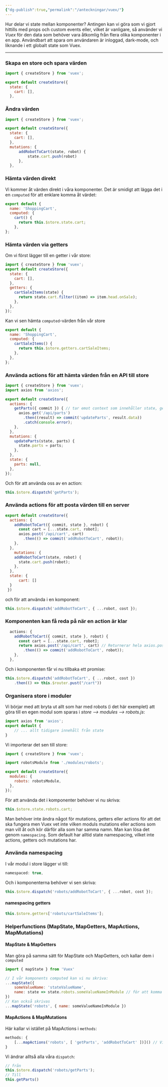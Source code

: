 ```yaml
---
{"dg-publish":true,"permalink":"/anteckningar/vuex/"}
---
```


Hur delar vi state mellan komponenter? Antingen kan vi göra som vi gjort hittills med props och custom events eller, vilket är vanligare, så använder vi *Vuex* för den data som behöver vara åtkomlig från flera olika komponenter i en app. Användbart att spara om användaren är inloggad, dark-mode, och liknande i ett globalt state som Vuex.

---

<style> .container {font-family: sans-serif; text-align: center;} .button-wrapper button {z-index: 1;height: 40px; width: 100px; margin: 10px;padding: 5px;} .excalidraw .App-menu_top .buttonList { display: flex;} .excalidraw-wrapper { height: 800px; margin: 50px; position: relative;} :root[dir="ltr"] .excalidraw .layer-ui__wrapper .zen-mode-transition.App-menu_bottom--transition-left {transform: none;} </style><script src="https://unpkg.com/react@17/umd/react.production.min.js"></script><script src="https://unpkg.com/react-dom@17/umd/react-dom.production.min.js"></script><script type="text/javascript" src="https://unpkg.com/@excalidraw/excalidraw@0/dist/excalidraw.production.min.js"></script><div id="vuexexcalidraw.md1"></div><script>(function(){const InitialData={"type":"excalidraw","version":2,"source":"https://excalidraw.com","elements":[{"id":"Rx260TK0VQlvzQQ25vC-Y","type":"rectangle","x":55.2224392361112,"y":-587.0999501546228,"width":214.4000244140625,"height":34.40000915527344,"angle":0,"strokeColor":"#000000","backgroundColor":"transparent","fillStyle":"hachure","strokeWidth":1,"strokeStyle":"solid","roughness":1,"opacity":100,"groupIds":[],"strokeSharpness":"sharp","seed":1008565284,"version":118,"versionNonce":204499236,"isDeleted":false,"boundElements":null,"updated":1674476103435,"link":null,"locked":false},{"id":"1PwCeqwZxWmWwkRAfO4Y7","type":"rectangle","x":60.0224880642362,"y":-534.299947102865,"width":116,"height":144.79998779296875,"angle":0,"strokeColor":"#000000","backgroundColor":"transparent","fillStyle":"hachure","strokeWidth":1,"strokeStyle":"solid","roughness":1,"opacity":100,"groupIds":[],"strokeSharpness":"sharp","seed":1666449180,"version":89,"versionNonce":1547774748,"isDeleted":false,"boundElements":null,"updated":1674476103435,"link":null,"locked":false},{"id":"tcFN1gHHBHUhSayttJSvw","type":"rectangle","x":192.0226101345487,"y":-531.0999348958337,"width":79.9998779296875,"height":44.79998779296875,"angle":0,"strokeColor":"#000000","backgroundColor":"transparent","fillStyle":"hachure","strokeWidth":1,"strokeStyle":"solid","roughness":1,"opacity":100,"groupIds":[],"strokeSharpness":"sharp","seed":2142231332,"version":133,"versionNonce":1678746788,"isDeleted":false,"boundElements":null,"updated":1674476103435,"link":null,"locked":false},{"type":"rectangle","version":171,"versionNonce":1638229916,"isDeleted":false,"id":"14anRV-DBa_jmAdqaesqd","fillStyle":"hachure","strokeWidth":1,"strokeStyle":"solid","roughness":1,"opacity":100,"angle":0,"x":193.82247585720495,"y":-472.29994710286496,"strokeColor":"#000000","backgroundColor":"transparent","width":79.9998779296875,"height":76.79998779296875,"seed":793250212,"groupIds":[],"strokeSharpness":"sharp","boundElements":null,"updated":1674476103435,"link":null,"locked":false},{"id":"Dr5XcWRHJI_-aAVYwR9hT","type":"ellipse","x":89.62246365017371,"y":-336.6999104817712,"width":10.545446979102362,"height":23.199951171875,"angle":0,"strokeColor":"#364fc7","backgroundColor":"transparent","fillStyle":"hachure","strokeWidth":1,"strokeStyle":"solid","roughness":1,"opacity":100,"groupIds":[],"strokeSharpness":"sharp","seed":557512988,"version":167,"versionNonce":58421284,"isDeleted":false,"boundElements":null,"updated":1674476103435,"link":null,"locked":false},{"id":"OPCmAeyK9A_sN7_DyO54y","type":"ellipse","x":90.46608653564182,"y":-335.012664710835,"width":9.27998046875,"height":11.389102046720678,"angle":0,"strokeColor":"#364fc7","backgroundColor":"transparent","fillStyle":"hachure","strokeWidth":1,"strokeStyle":"solid","roughness":1,"opacity":100,"groupIds":[],"strokeSharpness":"sharp","seed":442465444,"version":152,"versionNonce":407770140,"isDeleted":false,"boundElements":null,"updated":1674476103435,"link":null,"locked":false},{"type":"ellipse","version":142,"versionNonce":1784794020,"isDeleted":false,"id":"MMJCSj1XV4-899sjYBEXy","fillStyle":"hachure","strokeWidth":1,"strokeStyle":"solid","roughness":1,"opacity":100,"angle":0,"x":154.3497401606225,"y":-421.8999532063806,"strokeColor":"#364fc7","backgroundColor":"transparent","width":10.545446979102362,"height":23.199951171875,"seed":1319109028,"groupIds":[],"strokeSharpness":"sharp","boundElements":null,"updated":1674476103435,"link":null,"locked":false},{"type":"ellipse","version":127,"versionNonce":1043148956,"isDeleted":false,"id":"39DsQbwS7t0eTTS0LE7MV","fillStyle":"hachure","strokeWidth":1,"strokeStyle":"solid","roughness":1,"opacity":100,"angle":0,"x":155.1933630460906,"y":-420.2127074354444,"strokeColor":"#364fc7","backgroundColor":"transparent","width":9.27998046875,"height":11.389102046720678,"seed":1821727388,"groupIds":[],"strokeSharpness":"sharp","boundElements":null,"updated":1674476103435,"link":null,"locked":false},{"type":"ellipse","version":159,"versionNonce":1794160420,"isDeleted":false,"id":"sStc6NsbzvvtW7ZD0Rppr","fillStyle":"hachure","strokeWidth":1,"strokeStyle":"solid","roughness":1,"opacity":100,"angle":0,"x":257.94971574656006,"y":-424.6999104817712,"strokeColor":"#364fc7","backgroundColor":"transparent","width":10.545446979102362,"height":23.199951171875,"seed":832162588,"groupIds":[],"strokeSharpness":"sharp","boundElements":null,"updated":1674476103435,"link":null,"locked":false},{"type":"ellipse","version":144,"versionNonce":49593628,"isDeleted":false,"id":"PlHs5GvV0GgOeHUEQp0G_","fillStyle":"hachure","strokeWidth":1,"strokeStyle":"solid","roughness":1,"opacity":100,"angle":0,"x":258.7933386320281,"y":-423.012664710835,"strokeColor":"#364fc7","backgroundColor":"transparent","width":9.27998046875,"height":11.389102046720678,"seed":638649508,"groupIds":[],"strokeSharpness":"sharp","boundElements":null,"updated":1674476103435,"link":null,"locked":false},{"type":"ellipse","version":182,"versionNonce":1637233316,"isDeleted":false,"id":"3PVQbSRWUivKWsNKra6g6","fillStyle":"hachure","strokeWidth":1,"strokeStyle":"solid","roughness":1,"opacity":100,"angle":0,"x":254.149666918435,"y":-513.299947102865,"strokeColor":"#364fc7","backgroundColor":"transparent","width":10.545446979102362,"height":23.199951171875,"seed":794066852,"groupIds":[],"strokeSharpness":"sharp","boundElements":null,"updated":1674476103435,"link":null,"locked":false},{"type":"ellipse","version":167,"versionNonce":1343666588,"isDeleted":false,"id":"XpfRPHtMTid7lskXQ1Ul6","fillStyle":"hachure","strokeWidth":1,"strokeStyle":"solid","roughness":1,"opacity":100,"angle":0,"x":254.9932898039031,"y":-511.61270133192875,"strokeColor":"#364fc7","backgroundColor":"transparent","width":9.27998046875,"height":11.389102046720678,"seed":2112863388,"groupIds":[],"strokeSharpness":"sharp","boundElements":null,"updated":1674476103435,"link":null,"locked":false},{"type":"ellipse","version":192,"versionNonce":1828732452,"isDeleted":false,"id":"q-sYr9-GTr2I5ivuSDxfm","fillStyle":"hachure","strokeWidth":1,"strokeStyle":"solid","roughness":1,"opacity":100,"angle":0,"x":249.5496913324975,"y":-579.299947102865,"strokeColor":"#364fc7","backgroundColor":"transparent","width":10.545446979102362,"height":23.199951171875,"seed":147856796,"groupIds":[],"strokeSharpness":"sharp","boundElements":null,"updated":1674476103435,"link":null,"locked":false},{"type":"ellipse","version":177,"versionNonce":281355804,"isDeleted":false,"id":"bqRvbh7Ug8T7tXRtBb5Fp","fillStyle":"hachure","strokeWidth":1,"strokeStyle":"solid","roughness":1,"opacity":100,"angle":0,"x":250.3933142179656,"y":-577.6127013319287,"strokeColor":"#364fc7","backgroundColor":"transparent","width":9.27998046875,"height":11.389102046720678,"seed":1107237412,"groupIds":[],"strokeSharpness":"sharp","boundElements":null,"updated":1674476103435,"link":null,"locked":false},{"id":"jWC9m8TT","type":"text","x":109.6224636501737,"y":-339.29994710286496,"width":73,"height":50,"angle":0,"strokeColor":"#364fc7","backgroundColor":"transparent","fillStyle":"hachure","strokeWidth":1,"strokeStyle":"solid","roughness":1,"opacity":100,"groupIds":[],"strokeSharpness":"sharp","seed":1262429092,"version":69,"versionNonce":639424932,"isDeleted":false,"boundElements":null,"updated":1674476103435,"link":null,"locked":false,"text":"= data\n","rawText":"= data\n","fontSize":20,"fontFamily":1,"textAlign":"left","verticalAlign":"top","baseline":43,"containerId":null,"originalText":"= data\n"},{"id":"N74cuuni_GRFY_nVFPONG","type":"rectangle","x":89.6224636501737,"y":-298.29994710286496,"width":16.800048828125,"height":17.5999755859375,"angle":0,"strokeColor":"#000000","backgroundColor":"transparent","fillStyle":"hachure","strokeWidth":1,"strokeStyle":"solid","roughness":1,"opacity":100,"groupIds":[],"strokeSharpness":"sharp","seed":703431708,"version":76,"versionNonce":2045903516,"isDeleted":false,"boundElements":null,"updated":1674476103435,"link":null,"locked":false},{"id":"LCTa9oi7","type":"text","x":114.4225124782987,"y":-303.29994710286496,"width":119,"height":25,"angle":0,"strokeColor":"#000000","backgroundColor":"transparent","fillStyle":"hachure","strokeWidth":1,"strokeStyle":"solid","roughness":1,"opacity":100,"groupIds":[],"strokeSharpness":"sharp","seed":1671042716,"version":65,"versionNonce":1478100260,"isDeleted":false,"boundElements":null,"updated":1674476103435,"link":null,"locked":false,"text":"= komponent","rawText":"= komponent","fontSize":20,"fontFamily":1,"textAlign":"left","verticalAlign":"top","baseline":18,"containerId":null,"originalText":"= komponent"},{"id":"MEH2tPd7SI5G7SBIU9JRe","type":"ellipse","x":355.6767452236665,"y":-339.57838390076125,"width":75.90360796028591,"height":43.90358761523379,"angle":0,"strokeColor":"#862e9c","backgroundColor":"transparent","fillStyle":"hachure","strokeWidth":1,"strokeStyle":"solid","roughness":1,"opacity":100,"groupIds":[],"strokeSharpness":"sharp","seed":1598726564,"version":332,"versionNonce":1770469284,"isDeleted":false,"boundElements":null,"updated":1674476100079,"link":null,"locked":false},{"id":"6pPG1Au42nVEmHxkIec67","type":"line","x":355.6767452236665,"y":-319.8133483247977,"width":0,"height":104.87453724929861,"angle":0,"strokeColor":"#862e9c","backgroundColor":"transparent","fillStyle":"hachure","strokeWidth":1,"strokeStyle":"solid","roughness":1,"opacity":100,"groupIds":[],"strokeSharpness":"round","seed":1385110684,"version":305,"versionNonce":1063552156,"isDeleted":false,"boundElements":null,"updated":1674476100079,"link":null,"locked":false,"points":[[0,0],[0,104.87453724929861]],"lastCommittedPoint":null,"startBinding":null,"endBinding":null,"startArrowhead":null,"endArrowhead":null},{"type":"line","version":398,"versionNonce":982033188,"isDeleted":false,"id":"UXZt_do_D2y-S6PRJ6Ysg","fillStyle":"hachure","strokeWidth":1,"strokeStyle":"solid","roughness":1,"opacity":100,"angle":0,"x":431.25417999933194,"y":-320.31028630896515,"strokeColor":"#862e9c","backgroundColor":"transparent","width":0,"height":104.87453724929861,"seed":1126060188,"groupIds":[],"strokeSharpness":"round","boundElements":null,"updated":1674476100079,"link":null,"locked":false,"startBinding":null,"endBinding":null,"lastCommittedPoint":null,"startArrowhead":null,"endArrowhead":null,"points":[[0,0],[0,104.87453724929861]]},{"id":"U9dKqQFuk_DkZrbV6iCK3","type":"line","x":355.6767452236665,"y":-216.09767211831513,"width":76.48306058470826,"height":1.1588610428160229,"angle":0,"strokeColor":"#862e9c","backgroundColor":"transparent","fillStyle":"hachure","strokeWidth":1,"strokeStyle":"solid","roughness":1,"opacity":100,"groupIds":[],"strokeSharpness":"round","seed":591721636,"version":257,"versionNonce":169971996,"isDeleted":false,"boundElements":null,"updated":1674476100079,"link":null,"locked":false,"points":[[0,0],[76.48306058470826,1.1588610428160229]],"lastCommittedPoint":null,"startBinding":null,"endBinding":null,"startArrowhead":null,"endArrowhead":null},{"type":"rectangle","version":229,"versionNonce":1330683556,"isDeleted":false,"id":"E-svDGLIYTZO1B4nxmzrc","fillStyle":"hachure","strokeWidth":1,"strokeStyle":"solid","roughness":1,"opacity":100,"angle":0,"x":344.8113979763457,"y":-586.6333084106449,"strokeColor":"#000000","backgroundColor":"transparent","width":214.4000244140625,"height":34.40000915527344,"seed":1407167004,"groupIds":[],"strokeSharpness":"sharp","boundElements":null,"updated":1674476100079,"link":null,"locked":false},{"type":"rectangle","version":200,"versionNonce":42536348,"isDeleted":false,"id":"i2IwDftS71g4H7rk5fxq_","fillStyle":"hachure","strokeWidth":1,"strokeStyle":"solid","roughness":1,"opacity":100,"angle":0,"x":349.6114468044707,"y":-533.8333053588871,"strokeColor":"#000000","backgroundColor":"transparent","width":116,"height":144.79998779296875,"seed":450663844,"groupIds":[],"strokeSharpness":"sharp","boundElements":null,"updated":1674476100079,"link":null,"locked":false},{"type":"rectangle","version":244,"versionNonce":277686820,"isDeleted":false,"id":"ndIs6Kr7G7YJgLMgPha8-","fillStyle":"hachure","strokeWidth":1,"strokeStyle":"solid","roughness":1,"opacity":100,"angle":0,"x":481.6115688747832,"y":-530.6332931518558,"strokeColor":"#000000","backgroundColor":"transparent","width":79.9998779296875,"height":44.79998779296875,"seed":2132543132,"groupIds":[],"strokeSharpness":"sharp","boundElements":null,"updated":1674476100079,"link":null,"locked":false},{"type":"rectangle","version":282,"versionNonce":1775041052,"isDeleted":false,"id":"ZH7iTOVYy9z9_85wQS8zY","fillStyle":"hachure","strokeWidth":1,"strokeStyle":"solid","roughness":1,"opacity":100,"angle":0,"x":483.41143459743944,"y":-471.83330535888706,"strokeColor":"#000000","backgroundColor":"transparent","width":79.9998779296875,"height":76.79998779296875,"seed":360857892,"groupIds":[],"strokeSharpness":"sharp","boundElements":null,"updated":1674476100079,"link":null,"locked":false},{"id":"5cSE2rzs","type":"text","x":455.41146387760057,"y":-301.59692182275234,"width":68,"height":25,"angle":0,"strokeColor":"#862e9c","backgroundColor":"transparent","fillStyle":"hachure","strokeWidth":1,"strokeStyle":"solid","roughness":1,"opacity":100,"groupIds":[],"strokeSharpness":"sharp","seed":1791810460,"version":127,"versionNonce":556549540,"isDeleted":false,"boundElements":null,"updated":1674476100079,"link":null,"locked":false,"text":"= Vuex","rawText":"= Vuex","fontSize":20,"fontFamily":1,"textAlign":"left","verticalAlign":"top","baseline":18,"containerId":null,"originalText":"= Vuex"},{"id":"w8FxXqebtoPLswiwiSOmN","type":"line","x":455.41146387760057,"y":-401.7733780497744,"width":62.117560891544144,"height":87.52940458409927,"angle":0,"strokeColor":"#862e9c","backgroundColor":"transparent","fillStyle":"hachure","strokeWidth":1,"strokeStyle":"solid","roughness":1,"opacity":100,"groupIds":[],"strokeSharpness":"round","seed":382731684,"version":143,"versionNonce":182408860,"isDeleted":false,"boundElements":null,"updated":1674476100079,"link":null,"locked":false,"points":[[0,0],[-62.117560891544144,87.52940458409927]],"lastCommittedPoint":null,"startBinding":null,"endBinding":null,"startArrowhead":null,"endArrowhead":null},{"id":"OaZJ4nsDLS56_jZfY5uCp","type":"line","x":395.1762272048064,"y":-313.30277545326703,"width":160,"height":94.1176470588236,"angle":0,"strokeColor":"#862e9c","backgroundColor":"transparent","fillStyle":"hachure","strokeWidth":1,"strokeStyle":"solid","roughness":1,"opacity":100,"groupIds":[],"strokeSharpness":"round","seed":710809884,"version":165,"versionNonce":375124260,"isDeleted":false,"boundElements":null,"updated":1674476100079,"link":null,"locked":false,"points":[[0,0],[160,-94.1176470588236]],"lastCommittedPoint":null,"startBinding":null,"endBinding":null,"startArrowhead":null,"endArrowhead":null},{"id":"F0e9kw9QK7cGcmrZTUbrN","type":"line","x":393.2939029860564,"y":-312.36161334389203,"width":160.94109030330878,"height":183.5294117647059,"angle":0,"strokeColor":"#862e9c","backgroundColor":"transparent","fillStyle":"hachure","strokeWidth":1,"strokeStyle":"solid","roughness":1,"opacity":100,"groupIds":[],"strokeSharpness":"round","seed":1287187108,"version":202,"versionNonce":41034524,"isDeleted":false,"boundElements":null,"updated":1674476100079,"link":null,"locked":false,"points":[[0,0],[160.94109030330878,-183.5294117647059]],"lastCommittedPoint":null,"startBinding":null,"endBinding":null,"startArrowhead":null,"endArrowhead":null},{"id":"NrTl4QuZoFZYq2V4rg0C4","type":"line","x":394.2349932893652,"y":-314.24397346567514,"width":157.1764418658089,"height":247.52940458409932,"angle":0,"strokeColor":"#862e9c","backgroundColor":"transparent","fillStyle":"hachure","strokeWidth":1,"strokeStyle":"solid","roughness":1,"opacity":100,"groupIds":[],"strokeSharpness":"round","seed":1512963740,"version":213,"versionNonce":797584548,"isDeleted":false,"boundElements":null,"updated":1674476100079,"link":null,"locked":false,"points":[[0,0],[157.1764418658089,-247.52940458409932]],"lastCommittedPoint":null,"startBinding":null,"endBinding":null,"startArrowhead":null,"endArrowhead":null}],"appState":{"theme":"dark","viewBackgroundColor":"#efefef","currentItemStrokeColor":"#862e9c","currentItemBackgroundColor":"transparent","currentItemFillStyle":"hachure","currentItemStrokeWidth":1,"currentItemStrokeStyle":"solid","currentItemRoughness":1,"currentItemOpacity":100,"currentItemFontFamily":1,"currentItemFontSize":20,"currentItemTextAlign":"left","currentItemStrokeSharpness":"sharp","currentItemStartArrowhead":null,"currentItemEndArrowhead":"arrow","scrollX":298.26482994130026,"scrollY":863.2166820108001,"zoom":{"value":0.5999999999999996},"currentItemLinearStrokeSharpness":"round","gridSize":null,"colorPalette":{}},"files":{}};InitialData.scrollToContent=true;App=()=>{const e=React.useRef(null),t=React.useRef(null),[n,i]=React.useState({width:void 0,height:void 0});return React.useEffect(()=>{i({width:t.current.getBoundingClientRect().width,height:t.current.getBoundingClientRect().height});const e=()=>{i({width:t.current.getBoundingClientRect().width,height:t.current.getBoundingClientRect().height})};return window.addEventListener("resize",e),()=>window.removeEventListener("resize",e)},[t]),React.createElement(React.Fragment,null,React.createElement("div",{className:"excalidraw-wrapper",ref:t},React.createElement(ExcalidrawLib.Excalidraw,{ref:e,width:n.width,height:n.height,initialData:InitialData,viewModeEnabled:!0,zenModeEnabled:!0,gridModeEnabled:!1})))},excalidrawWrapper=document.getElementById("vuexexcalidraw.md1");ReactDOM.render(React.createElement(App),excalidrawWrapper);})();</script>

### Skapa en store och spara värden
```js
import { createStore } from 'vuex';

export default createStore({
  state: {
    cart: [],
  },
```

### Ändra värden
```js
import { createStore } from 'vuex';

export default createStore({
  state: {
    cart: [],
  },
  mutations: {
	  addRobotToCart(state, robot) {
		  state.cart.push(robot)
	  },
  },
```

### Hämta värden direkt
Vi kommer åt värden direkt i våra komponenter.
Det är smidigt att lägga det i en `computed` för att enklare komma åt värdet:
```js
export default {
  name: 'ShoppingCart',
  computed: {
    cart() {
      return this.$store.state.cart;
    },
};
```

### Hämta värden via getters
Om vi först lägger till en getter i vår store:
```js
import { createStore } from 'vuex';
export default createStore({
  state: {
    cart: [],
  },
  getters: {
    cartSaleItems(state) {
      return state.cart.filter((item) => item.head.onSale);
    },
  },
});
```

Kan vi sen hämta `computed`-värden från vår store
```js
export default {
  name: 'ShoppingCart',
  computed: {
    cartSaleItems() {
      return this.$store.getters.cartSaleItems;
    },
  },
};
```

### Använda actions för att hämta värden från en API till store
```js
import { createStore } from 'vuex';
import axios from 'axios';

export default createStore({
  actions: {
    getParts({ commit }) { // tar emot context som innehåller state, getters, commits, dispatch
      axios.get('/api/parts')
        .then((result) => commit('updateParts', result.data))
        .catch(console.error);
    },
  },
  mutations: {
    updateParts(state, parts) {
      state.parts = parts;
    },
  },
  state: {
    parts: null,
  },
});
```

Och för att använda oss av en action:
```js
this.$store.dispatch('getParts');
```

### Använda actions för att posta värden till en server
```js
export default createStore({
  actions: {
    addRobotToCart({ commit, state }, robot) {
      const cart = [...state.cart, robot];
      axios.post('/api/cart', cart)
        .then(() => commit('addRobotToCart', robot));
    },
  },
    mutations: {
    addRobotToCart(state, robot) {
      state.cart.push(robot);
    },
  },
  state: {
	  cart: []
  }
 })
```
och för att använda i en komponent:
```js
this.$store.dispatch('addRobotToCart', { ...robot, cost });
```

### Komponenten kan få reda på när en action är klar
```js
  actions: {
    addRobotToCart({ commit, state }, robot) {
      const cart = [...state.cart, robot];
      return axios.post('/api/cart', cart) // Returnerar hela axios.post
        .then(() => commit('addRobotToCart', robot));
    },
  },
```

Och i komponenten får vi nu tillbaka ett promise:
```js
this.$store.dispatch('addRobotToCart', { ...robot, cost })
	.then(() => this.$router.pust("/cart"))
```

### Organisera store i moduler
Vi börjar med att bryta ut allt som har med robots (i det här exemplet) att göra till en egen modul som sparas i *store --> modules --> robots.js*: 
```js
import axios from 'axios';
export default {
	// ... allt tidigare innehåll från state
}
```

Vi importerar det sen till store:
```js
import { createStore } from 'vuex';

import robotsModule from './modules/robots';

export default createStore({
  modules: {
    robots: robotsModule,
  },
});
```

För att använda det i komponenter behöver vi nu skriva:
```js
this.$store.state.robots.cart;
```
Man behöver inte ändra något för mutations, getters eller actions för att det ska fungera men Vuex vet inte vilken moduls mutations eller actions som man vill åt och kör därför alla som har samma namn.
Man kan lösa det genom `namespacing`. Som default har alltid state namespacing, vilket inte actions, getters och mutations har.

### Använda namespacing
I vår modul i store lägger vi till:
```js
namespaced: true,
```

Och i komponenterna behöver vi sen skriva:
```js
this.$store.dispatch('robots/addRobotToCart', { ...robot, cost });
```

#### namespacing getters
```js
this.$store.getters['robots/cartSaleItems'];
```

### Helperfunctions (MapState, MapGetters, MapActions, MapMutations)
#### MapState & MapGetters
Man göra på samma sätt för MapState och MapGetters, och kallar dem i `computed`
```js
import { mapState } from 'Vuex'

// I vår komponents computed kan vi nu skriva:
...mapState({
	someValueName: 'stateValueName',
	name: state => state.robots.someValueNameInModule // för att komma åt moduler
})
// Kan också skrivas
...mapState('robots', { name: someValueNameInModule })
```
#### MapActions & MapMutations
Här kallar vi istället på MapActions i `methods`:
```js
methods: {
	[...mapActions('robots', [ 'getParts', 'addRobotToCart' ])]() // Vi behöver inte längre kalla på dispatch i vår komponent, utan det sköts automatiskt av mapActions!
}
```
Vi ändrar alltså alla våra `dispatch`:
```js
// från
this.$store.dispatch('robots/getParts');
// Till
this.getParts()
```